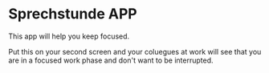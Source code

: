 # Sprechstunde APP

This app will help you keep focused.

Put this on your second screen and your coluegues at work will see that you are in a focused work phase and don't want to be interrupted.